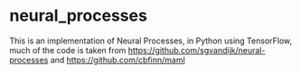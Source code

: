 # neural_processes

This is an implementation of Neural Processes, in Python using TensorFlow, much of the code is taken from https://github.com/sgvandijk/neural-processes and https://github.com/cbfinn/maml
